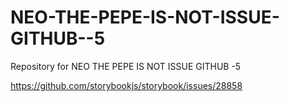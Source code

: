 # NEO-THE-PEPE-IS-NOT-ISSUE-GITHUB--5
Repository for NEO THE PEPE IS NOT ISSUE GITHUB -5

https://github.com/storybookjs/storybook/issues/28858
